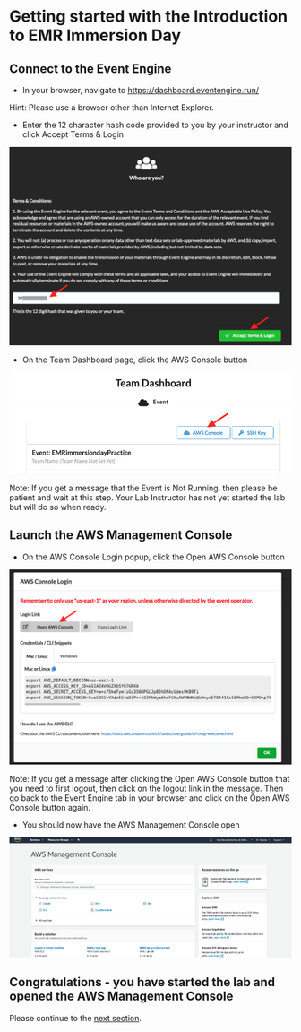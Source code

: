 # Getting started with the Introduction to EMR Immersion Day

## Connect to the Event Engine

* In your browser, navigate to https://dashboard.eventengine.run/

Hint: Please use a browser other than Internet Explorer.

* Enter the 12 character hash code provided to you by your instructor and click Accept Terms & Login

![screenshot](images/EE1.png)

* On the Team Dashboard page, click the AWS Console button

![screenshot](images/EE2.png)

Note: If you get a message that the Event is Not Running, then please be patient and wait at this step.  Your Lab Instructor has not yet started the lab but will do so when ready.


## Launch the AWS Management Console

* On the AWS Console Login popup, click the Open AWS Console button

![screenshot](images/EE3.png)

Note: If you get a message after clicking the Open AWS Console button that you need to first logout, then click on the logout link in the message.  Then go back to the Event Engine tab in your browser and click on the Open AWS Console button again.

* You should now have the AWS Management Console open

![screenshot](images/EE4.png)

## Congratulations - you have started the lab and opened the AWS Management Console
Please continue to the [next section](L1b-Cloud9.md).


